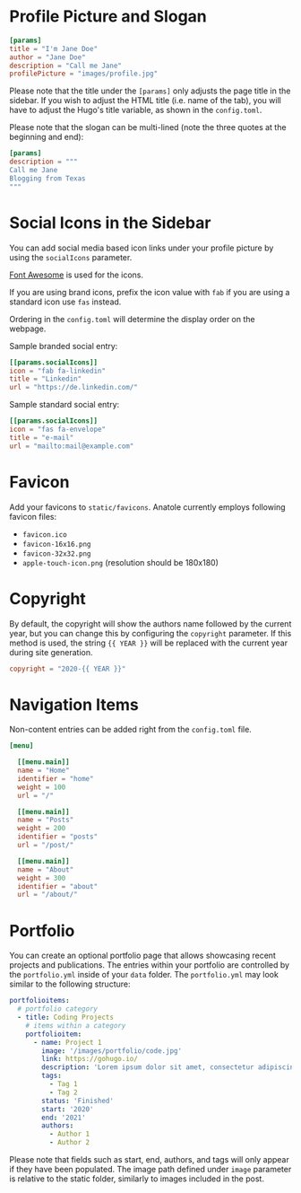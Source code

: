 # Profile Picture and Slogan

```toml
[params]
title = "I'm Jane Doe"
author = "Jane Doe"
description = "Call me Jane"
profilePicture = "images/profile.jpg"
```

Please note that the title under the `[params]` only adjusts the page title in the sidebar. If you wish to adjust the HTML title (i.e. name of the tab), you will have to adjust the Hugo's title variable, as shown in the `config.toml`.

Please note that the slogan can be multi-lined (note the three quotes at the beginning and end):

```toml
[params]
description = """
Call me Jane
Blogging from Texas
"""
```

# Social Icons in the Sidebar
You can add social media based icon links under your profile picture by using the `socialIcons` parameter.

[Font Awesome](https://fontawesome.com/) is used for the icons.

If you are using brand icons, prefix the icon value with `fab` if you are using a standard icon use `fas` instead.

Ordering in the `config.toml` will determine the display order on the webpage.

Sample branded social entry:

```toml
[[params.socialIcons]]
icon = "fab fa-linkedin"
title = "Linkedin"
url = "https://de.linkedin.com/"
```

Sample standard social entry:

```toml
[[params.socialIcons]]
icon = "fas fa-envelope"
title = "e-mail"
url = "mailto:mail@example.com"
```
# Favicon

Add your favicons to `static/favicons`. Anatole currently employs following favicon files:

- `favicon.ico`
- `favicon-16x16.png`
- `favicon-32x32.png`
- `apple-touch-icon.png` (resolution should be 180x180)

# Copyright

By default, the copyright will show the authors name followed by the current year, but you can change this by configuring the `copyright` parameter. If this method is used, the string `{{ YEAR }}` will be replaced with the current year during site generation.

```toml
copyright = "2020-{{ YEAR }}"
```

# Navigation Items

Non-content entries can be added right from the `config.toml` file.

```toml
[menu]

  [[menu.main]]
  name = "Home"
  identifier = "home"
  weight = 100
  url = "/"

  [[menu.main]]
  name = "Posts"
  weight = 200
  identifier = "posts"
  url = "/post/"

  [[menu.main]]
  name = "About"
  weight = 300
  identifier = "about"
  url = "/about/"
```
# Portfolio
You can create an optional portfolio page that allows showcasing recent projects and publications. The entries within your portfolio are controlled by the `portfolio.yml` inside of your `data` folder. The `portfolio.yml` may look similar to the following structure:

```yaml
portfolioitems:
  # portfolio category
  - title: Coding Projects
    # items within a category
    portfolioitem:
      - name: Project 1
        image: '/images/portfolio/code.jpg'
        link: https://gohugo.io/
        description: 'Lorem ipsum dolor sit amet, consectetur adipiscing elit, sed do eiusmod tempor incididunt ut labore et dolore magna aliqua. Ut enim ad minim veniam, quis nostrud exercitation ullamco laboris nisi ut aliquip ex ea commodo consequat.'
        tags:
          - Tag 1
          - Tag 2
        status: 'Finished'
        start: '2020'
        end: '2021'
        authors:
          - Author 1
          - Author 2
```

Please note that fields such as start, end, authors, and tags will only appear if they have been populated. The image path defined under `image` parameter is relative to the static folder, similarly to images included in the post.
